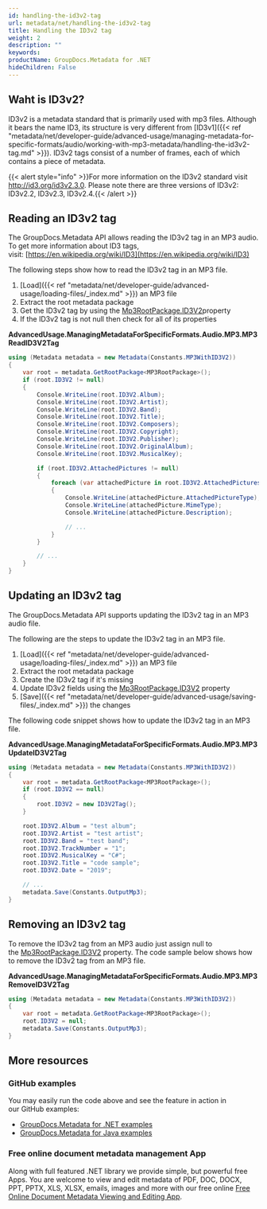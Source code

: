 ```yaml
---
id: handling-the-id3v2-tag
url: metadata/net/handling-the-id3v2-tag
title: Handling the ID3v2 tag
weight: 2
description: ""
keywords: 
productName: GroupDocs.Metadata for .NET
hideChildren: False
---
```

## Waht is ID3v2?

ID3v2 is a metadata standard that is primarily used with mp3 files. Although it bears the name ID3, its structure is very different from [ID3v1]({{< ref "metadata/net/developer-guide/advanced-usage/managing-metadata-for-specific-formats/audio/working-with-mp3-metadata/handling-the-id3v2-tag.md" >}}). ID3v2 tags consist of a number of frames, each of which contains a piece of metadata.

{{< alert style="info" >}}For more information on the ID3v2 standard visit http://id3.org/id3v2.3.0. Please note there are three versions of ID3v2: ID3v2.2, ID3v2.3, ID3v2.4.{{< /alert >}}

## Reading an ID3v2 tag

The GroupDocs.Metadata API allows reading the ID3v2 tag in an MP3 audio. To get more information about ID3 tags, visit: [https://en.wikipedia.org/wiki/ID3](https://en.wikipedia.org/wiki/ID3)

The following steps show how to read the ID3v2 tag in an MP3 file.

1.  [Load]({{< ref "metadata/net/developer-guide/advanced-usage/loading-files/_index.md" >}}) an MP3 file
2.  Extract the root metadata package
3.  Get the ID3v2 tag by using the [Mp3RootPackage.ID3V2](https://apireference.groupdocs.com/net/metadata/groupdocs.metadata.formats.audio/mp3rootpackage/properties/id3v2)property
4.  If the ID3v2 tag is not null then check for all of its properties

**AdvancedUsage.ManagingMetadataForSpecificFormats.Audio.MP3.MP3ReadID3V2Tag**

```csharp
using (Metadata metadata = new Metadata(Constants.MP3WithID3V2))
{
	var root = metadata.GetRootPackage<MP3RootPackage>();
	if (root.ID3V2 != null)
	{
		Console.WriteLine(root.ID3V2.Album);
		Console.WriteLine(root.ID3V2.Artist);
		Console.WriteLine(root.ID3V2.Band);
		Console.WriteLine(root.ID3V2.Title);
		Console.WriteLine(root.ID3V2.Composers);
		Console.WriteLine(root.ID3V2.Copyright);
		Console.WriteLine(root.ID3V2.Publisher);
		Console.WriteLine(root.ID3V2.OriginalAlbum);
		Console.WriteLine(root.ID3V2.MusicalKey);

		if (root.ID3V2.AttachedPictures != null)
		{
			foreach (var attachedPicture in root.ID3V2.AttachedPictures)
			{
				Console.WriteLine(attachedPicture.AttachedPictureType);
				Console.WriteLine(attachedPicture.MimeType);
				Console.WriteLine(attachedPicture.Description);

				// ...
			}
		}

		// ...
	}
}
```

## Updating an ID3v2 tag

The GroupDocs.Metadata API supports updating the ID3v2 tag in an MP3 audio file.

The following are the steps to update the ID3v2 tag in an MP3 file.

1.  [Load]({{< ref "metadata/net/developer-guide/advanced-usage/loading-files/_index.md" >}}) an MP3 file
2.  Extract the root metadata package
3.  Create the ID3v2 tag if it's missing
4.  Update ID3v2 fields using the [Mp3RootPackage.ID3V2](https://apireference.groupdocs.com/net/metadata/groupdocs.metadata.formats.audio/mp3rootpackage/properties/id3v2) property
5.  [Save]({{< ref "metadata/net/developer-guide/advanced-usage/saving-files/_index.md" >}}) the changes

The following code snippet shows how to update the ID3v2 tag in an MP3 file.

**AdvancedUsage.ManagingMetadataForSpecificFormats.Audio.MP3.MP3UpdateID3V2Tag**

```csharp
using (Metadata metadata = new Metadata(Constants.MP3WithID3V2))
{
	var root = metadata.GetRootPackage<MP3RootPackage>();
	if (root.ID3V2 == null)
	{
		root.ID3V2 = new ID3V2Tag();
	}

	root.ID3V2.Album = "test album";
	root.ID3V2.Artist = "test artist";
	root.ID3V2.Band = "test band";
	root.ID3V2.TrackNumber = "1";
	root.ID3V2.MusicalKey = "C#";
	root.ID3V2.Title = "code sample";
	root.ID3V2.Date = "2019";

	// ...
	metadata.Save(Constants.OutputMp3);
}
```

## Removing an ID3v2 tag

To remove the ID3v2 tag from an MP3 audio just assign null to the [Mp3RootPackage.ID3V2](https://apireference.groupdocs.com/net/metadata/groupdocs.metadata.formats.audio/mp3rootpackage/properties/id3v2) property. The code sample below shows how to remove the ID3v2 tag from an MP3 file.

**AdvancedUsage.ManagingMetadataForSpecificFormats.Audio.MP3.MP3RemoveID3V2Tag**

```csharp
using (Metadata metadata = new Metadata(Constants.MP3WithID3V2))
{
	var root = metadata.GetRootPackage<MP3RootPackage>();
	root.ID3V2 = null;
	metadata.Save(Constants.OutputMp3);
}
```

## More resources
### GitHub examples
You may easily run the code above and see the feature in action in our GitHub examples:
*   [GroupDocs.Metadata for .NET examples](https://github.com/groupdocs-metadata/GroupDocs.Metadata-for-.NET)    
*   [GroupDocs.Metadata for Java examples](https://github.com/groupdocs-metadata/GroupDocs.Metadata-for-Java)    

### Free online document metadata management App
Along with full featured .NET library we provide simple, but powerful free Apps.
You are welcome to view and edit metadata of PDF, DOC, DOCX, PPT, PPTX, XLS, XLSX, emails, images and more with our free online [Free Online Document Metadata Viewing and Editing App](https://products.groupdocs.app/metadata).